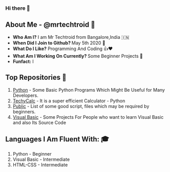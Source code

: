 ### Hi there 👋
## About Me - @mrtechtroid 📙
* <b>Who Am I?</b> I am Mr Techtroid from Bangalore,India 🇮🇳
* <b>When Did I Join to Github? </b>May 5th 2020 🎂
* <b>What Do I Like?</b> Programming And Coding 👍❤️
* <b>What Am I Working On Currently? </b> Some Beginner Projects 🔭
* <b>Funfact:</b> I 
## Top Repositories 📁
1. [Python](https://github.com/mrtechtroid/python) - Some Basic Python Programs Which Might Be Useful for Many Developers. 
2. [TechyCalc](https://github.com/mrtechtroid/techycalc) - It is a super efficient Calculator - Python
3. [Public](https://github.com/mrtechtroid/public) - List of some good script, files which may be required by beginners. 
4. [Visual Basic](https://github.com/mrtechtroid/visualbasic) - Some Projects For People who want to learn Visual Basic and also Its Source Code

## Languages I Am Fluent With: 🎓
1. Python - Beginner 
2. Visual Basic - Intermediate
3. HTML-CSS - Intermediate





<!-- EasterEgg{Readme_has_some_secrets} -->
